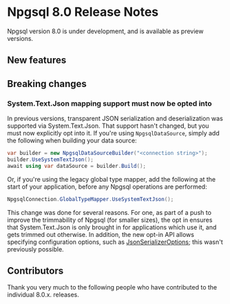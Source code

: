 # Npgsql 8.0 Release Notes

Npgsql version 8.0 is under development, and is available as preview versions.

## New features

## Breaking changes

### System.Text.Json mapping support must now be opted into

In previous versions, transparent JSON serialization and deserialization was supported via System.Text.Json. That support hasn't changed, but you must now explicitly opt into it. If you're using `NpgsqlDataSource`, simply add the following when building your data source:

```c#
var builder = new NpgsqlDataSourceBuilder("<connection string>");
builder.UseSystemTextJson();
await using var dataSource = builder.Build();
```

Or, if you're using the legacy global type mapper, add the following at the start of your application, before any Npgsql operations are performed:

```c#
NpgsqlConnection.GlobalTypeMapper.UseSystemTextJson();
```

This change was done for several reasons. For one, as part of a push to improve the trimmability of Npgsql (for smaller sizes), the opt in ensures that System.Text.Json is only brought in for applications which use it, and gets trimmed out otherwise. In addition, the new opt-in API allows specifying configuration options, such as [JsonSerializerOptions](https://learn.microsoft.com/dotnet/api/system.text.json.jsonserializeroptions); this wasn't previously possible.

## Contributors

Thank you very much to the following people who have contributed to the individual 8.0.x. releases.
